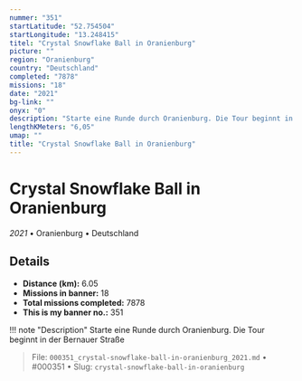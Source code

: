 ```yaml
---
nummer: "351"
startLatitude: "52.754504"
startLongitude: "13.248415"
titel: "Crystal Snowflake Ball in Oranienburg"
picture: ""
region: "Oranienburg"
country: "Deutschland"
completed: "7878"
missions: "18"
date: "2021"
bg-link: ""
onyx: "0"
description: "Starte eine Runde durch Oranienburg. Die Tour beginnt in der Bernauer Straße"
lengthKMeters: "6,05"
umap: ""
title: "Crystal Snowflake Ball in Oranienburg"
---
```

# Crystal Snowflake Ball in Oranienburg

*2021* • Oranienburg • Deutschland



## Details
- **Distance (km):** 6.05
- **Missions in banner:** 18
- **Total missions completed:** 7878
- **This is my banner no.:** 351


!!! note "Description"
    Starte eine Runde durch Oranienburg. Die Tour beginnt in der Bernauer Straße




> File: `000351_crystal-snowflake-ball-in-oranienburg_2021.md` • #000351 • Slug: `crystal-snowflake-ball-in-oranienburg`
